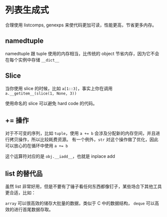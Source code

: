 # 列表生成式

合理使用 listcomps, genexps 来使代码更加可读，性能更高，节省更多内存。

## namedtuple

namedtuple 跟 tuple 使用的内存相当，比传统的 object 节省内存，因为它不会在每个实例中存储 `__dict__`


## Slice

当你使用 slice 的时候，比如 `a[1::3]`，事实上你在调用 `a.__getitem__(slice(1, None, 3))`

使用命名的 slice 可以避免 hard code 的代码。

## += 操作

对于不可变的序列，比如 `tuple`，使用 `a += b` 会涉及分配新的内存空间，并且进行拷贝操作，所以比较耗费资源。
有一个例外，`str` 对这个操作做了优化，因此可以放心的在循环中使用 `a += b`

这个运算符对应的是 `obj.__iadd__`，也就是 inplace add

## list 的替代品

虽然 list 非常好用，但是不要有了锤子看任何东西都像钉子，某些场合下其他工具更合适，比如：

`array` 可以很高效的储存大批量的数据，类似于 C 中的数据结构， `deque` 可以高效的进行首尾数据存取。